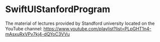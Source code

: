 # SwiftUIStanfordProgram

The material of lectures provided by Standford university located on the YouTube channel:
https://www.youtube.com/playlist?list=PLpGHT1n4-mAsxuRxVPv7kj4-dQYoC3VVu
